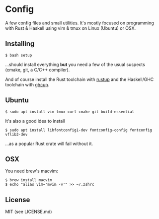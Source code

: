# Config

A few config files and small utilities. It's mostly focused on programming with
Rust & Haskell using vim & tmux on Linux (Ubuntu) or OSX.

## Installing

    $ bash setup

...should install everything **but** you need a few of the usual suspects
(cmake, git, a C/C++ compiler).

And of course install the Rust toolchain with [rustup](https://rustup.rs/)
and the Haskell/GHC toolchain with [ghcup](https://www.haskell.org/ghcup/).

## Ubuntu

    $ sudo apt install vim tmux curl cmake git build-essential

It's also a good idea to install

    $ sudo apt install libfontconfig1-dev fontconfig-config fontconfig vflib3-dev

...as a popular Rust crate will fail without it.

## OSX

You need brew's macvim:

    $ brew install macvim
    $ echo "alias vim='mvim -v'" >> ~/.zshrc

## License

MIT (see LICENSE.md)

